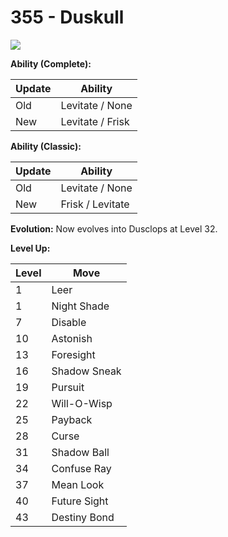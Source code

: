 # 355 - Duskull
![][355]

**Ability (Complete):**

Update | Ability
---    | ---
Old    | Levitate / None
New    | Levitate / Frisk

**Ability (Classic):**

Update | Ability
---    | ---
Old    | Levitate / None
New    | Frisk / Levitate

**Evolution:**
Now evolves into Dusclops at Level 32.

**Level Up:**

Level | Move
---   | ---
  1   | Leer
  1   | Night Shade
  7   | Disable
 10   | Astonish
 13   | Foresight
 16   | Shadow Sneak
 19   | Pursuit
 22   | Will-O-Wisp
 25   | Payback
 28   | Curse
 31   | Shadow Ball
 34   | Confuse Ray
 37   | Mean Look
 40   | Future Sight
 43   | Destiny Bond



[355]: /img/pokemon/355.png

